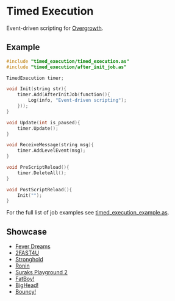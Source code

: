 Timed Execution
===============

Event-driven scripting for [Overgrowth](https://www.wolfire.com/overgrowth).

## Example

```cpp
#include "timed_execution/timed_execution.as"
#include "timed_execution/after_init_job.as"

TimedExecution timer;

void Init(string str){
    timer.Add(AfterInitJob(function(){
        Log(info, "Event-driven scripting");
    }));
}

void Update(int is_paused){
    timer.Update();
}

void ReceiveMessage(string msg){
    timer.AddLevelEvent(msg);
}

void PreScriptReload(){
    timer.DeleteAll();
}

void PostScriptReload(){
    Init("");
}
```

For the full list of job examples see [timed_execution_example.as](Data/Scripts/timed_execution/timed_execution_example.as).

## Showcase

 * [Fever Dreams](https://steamcommunity.com/sharedfiles/filedetails/?id=2722111191)
 * [2FAST4U](https://steamcommunity.com/sharedfiles/filedetails/?id=2549924740)
 * [Stronghold](https://steamcommunity.com/sharedfiles/filedetails/?id=2265321842)
 * [Ronin](https://steamcommunity.com/sharedfiles/filedetails/?id=2245979944)
 * [Suraks Playground 2](https://steamcommunity.com/sharedfiles/filedetails/?id=2184235918)
 * [FatBoy!](https://steamcommunity.com/sharedfiles/filedetails/?id=2194617361)
 * [BigHead!](https://steamcommunity.com/sharedfiles/filedetails/?id=2198302203)
 * [Bouncy!](https://steamcommunity.com/sharedfiles/filedetails/?id=2241016679)
